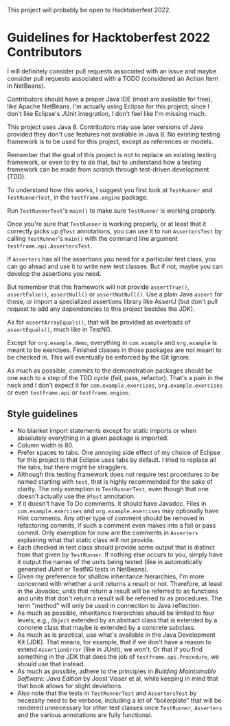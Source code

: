 This project will probably be open to Hacktoberfest 2022.

# Guidelines for Hacktoberfest 2022 Contributors

I will definitely consider pull requests associated with an issue and maybe 
consider pull requests associated with a TODO (considered an Action Item in 
NetBeans).

Contributors should have a proper Java IDE (most are available for free), like 
Apache NetBeans. I'm actually using Eclipse for this project; since I don't like 
Eclipse's JUnit integration, I don't feel like I'm missing much.

This project uses Java 8. Contributors may use later versions of Java provided 
they don't use features not available in Java 8. No existing testing framework 
is to be used for this project, except as references or models.

Remember that the goal of this project is not to replace an existing testing 
framework, or even to try to do that, but to understand how a testing framework 
can be made from scratch through test-driven development (TDD).

To understand how this works, I suggest you first look at `TestRunner` and 
`TestRunnerTest`, in the `testframe.engine` package.

Run `TestRunnerTest`'s `main()` to make sure `TestRunner` is working properly.

Once you're sure that `TestRunner` is working properly, or at least that it 
correctly picks up `@Test` annotations, you can use it to run `AssertersTest` by 
calling `TestRunner`'s `main()` with the command line argument 
`testframe.api.AssertersTest`.

If `Asserters` has all the assertions you need for a particular test class, you 
can go ahead and use it to write new test classes. But if not, maybe you can 
develop the assertions you need.

But remember that this framework will not provide `assertTrue()`, 
`assertFalse()`, `assertNull()` or `assertNotNull()`. Use a plain Java `assert` 
for those, or import a specialized assertions library like AssertJ (but don't 
pull request to add any dependencies to this project besides the JDK).

As for `assertArrayEquals()`, that will be provided as overloads of 
`assertEquals()`, much like in TestNG.

Except for `org.example.demo`, everything in `com.example` and `org.example` is 
meant to be exercises. Finished classes in those packages are not meant to be 
checked in. This will eventually be enforced by the Git Ignore.

As much as possible, commits to the demonstration packages should be one each to 
a step of the TDD cycle (fail, pass, refactor). That's a pain in the neck and I 
don't expect it for `com.example.exercises`, `org.example.exercises` or even 
`testframe.api` or `testframe.engine`.

## Style guidelines

* No blanket import statements except for static imports or when absolutely 
everything in a given package is imported.
* Column width is 80.
* Prefer spaces to tabs. One annoying side effect of my choice of Eclipse for 
this project is that Eclipse uses tabs by default. I tried to replace all the 
tabs, but there might be stragglers.
* Although this testing framework does not require test procedures to be named 
starting with `test`, that is highly recommended for the sake of clarity. The 
only exemption is `TestRunnerTest`, even though that one doesn't actually use 
the `@Test` annotation.
* If it doesn't have To Do comments, it should have Javadoc. Files in 
`com.example.exercises` and `org.example.exercises` may optionally have Hint 
comments. Any other type of comment should be removed in refactoring commits, if 
such a comment even makes into a fail or pass commit. Only exemption for now are 
the comments in `Asserters` explaining what that static class will not provide.
* Each checked in test class should provide some output that is distinct from 
that given by `TestRunner`. If nothing else occurs to you, simply have it output 
the names of the units being tested (like in automatically generated JUnit or 
TestNG tests in NetBeans).
* Given my preference for shallow inheritance hierarchies, I'm more concerned 
with whether a unit returns a result or not. Therefore, at least in the Javadoc, 
units that return a result will be referred to as functions and units that don't 
return a result will be referred to as procedures. The term "method" will only 
be used in connection to Java reflection.
* As much as possible, inheritance hierarchies should be limited to four levels, 
e.g., `Object` extended by an abstract class that is extended by a concrete 
class that maybe is extended by a concrete subclass.
* As much as is practical, use what's available in the Java Development Kit 
(JDK). That means, for example, that if we don't have a reason to extend 
`AssertionError` (like in JUnit), we won't. Or that if you find something in the 
JDK that does the job of `testframe.api.Procedure`, we should use that instead.
* As much as possible, adhere to the principles in *Building Maintainable 
Software: Java Edition* by Joost Visser et al, while keeping in mind that that 
book allows for slight deviations.
* Also note that the tests in `TestRunnerTest` and `AssertersTest` by necessity 
need to be verbose, including a lot of "boilerplate" that will be rendered 
unnecessary for other test classes once `TestRunner`, `Asserters` and the 
various annotations are fully functional.
